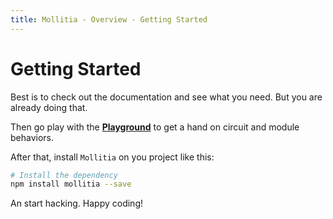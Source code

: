 ```yaml
---
title: Mollitia - Overview - Getting Started
---
```

# Getting Started

Best is to check out the documentation and see what you need. But you are already doing that.

Then go play with the **[Playground](/playground)** to get a hand on circuit and module behaviors.

After that, install `Mollitia` on you project like this:

``` bash
# Install the dependency
npm install mollitia --save
```

An start hacking. Happy coding!
